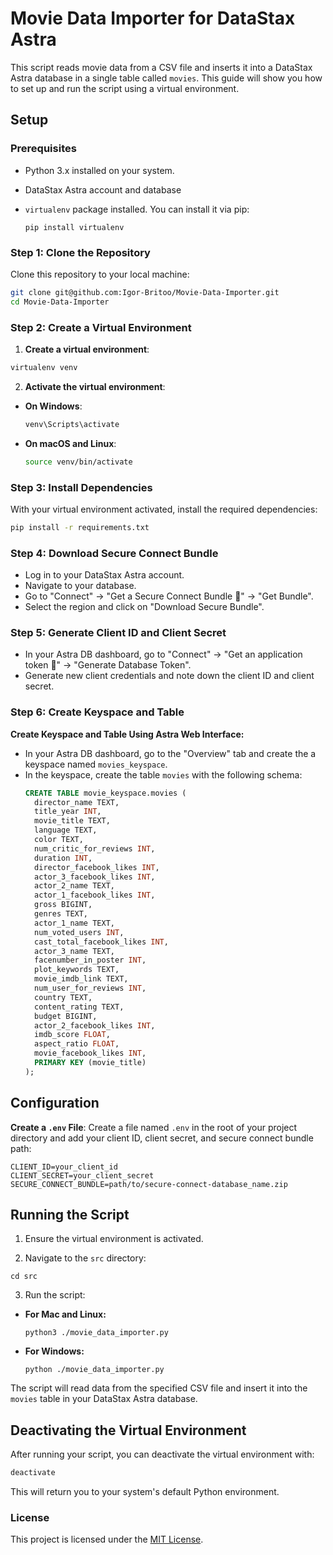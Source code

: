 # Movie Data Importer for DataStax Astra
This script reads movie data from a CSV file and inserts it into a DataStax Astra database in a single table called `movies`. This guide will show you how to set up and run the script using a virtual environment.

## Setup

### Prerequisites
- Python 3.x installed on your system.

- DataStax Astra account and database

- `virtualenv` package installed. You can install it via pip:
  ```
  pip install virtualenv
  ```

### Step 1: Clone the Repository
Clone this repository to your local machine:
  ```bash
  git clone git@github.com:Igor-Britoo/Movie-Data-Importer.git
  cd Movie-Data-Importer
  ```

### Step 2: Create a Virtual Environment
1. **Create a virtual environment**:
  ```bash
  virtualenv venv
  ```

2. **Activate the virtual environment**:
  - **On Windows**:
    ```bash
    venv\Scripts\activate
    ```
  - **On macOS and Linux**:
    ```bash
    source venv/bin/activate
    ```

### Step 3: Install Dependencies
With your virtual environment activated, install the required dependencies:
  ```bash
  pip install -r requirements.txt
  ```

### Step 4: Download Secure Connect Bundle
- Log in to your DataStax Astra account.
- Navigate to your database.
- Go to "Connect" -> "Get a Secure Connect Bundle 🎁" -> "Get Bundle".
- Select the region and click on "Download Secure Bundle".

### Step 5: Generate Client ID and Client Secret
- In your Astra DB dashboard, go to "Connect" -> "Get an application token 🔑" -> "Generate Database Token".
- Generate new client credentials and note down the client ID and client secret.

### Step 6: Create Keyspace and Table
**Create Keyspace and Table Using Astra Web Interface:**
  - In your Astra DB dashboard, go to the "Overview" tab and create the a keyspace named `movies_keyspace`.
  - In the keyspace, create the table `movies` with the following schema:
    ```sql
    CREATE TABLE movie_keyspace.movies (
      director_name TEXT,
      title_year INT,
      movie_title TEXT,
      language TEXT,
      color TEXT,
      num_critic_for_reviews INT,
      duration INT,
      director_facebook_likes INT,
      actor_3_facebook_likes INT,
      actor_2_name TEXT,
      actor_1_facebook_likes INT,
      gross BIGINT,
      genres TEXT,
      actor_1_name TEXT,
      num_voted_users INT,
      cast_total_facebook_likes INT,
      actor_3_name TEXT,
      facenumber_in_poster INT,
      plot_keywords TEXT,
      movie_imdb_link TEXT,
      num_user_for_reviews INT,
      country TEXT,
      content_rating TEXT,
      budget BIGINT,
      actor_2_facebook_likes INT,
      imdb_score FLOAT,
      aspect_ratio FLOAT,
      movie_facebook_likes INT,
      PRIMARY KEY (movie_title)
    );
    ```

## Configuration
**Create a `.env` File**: Create a file named `.env` in the root of your project directory and add your client ID, client secret, and secure connect bundle path:
  ```
  CLIENT_ID=your_client_id
  CLIENT_SECRET=your_client_secret
  SECURE_CONNECT_BUNDLE=path/to/secure-connect-database_name.zip
  ```

## Running the Script
1. Ensure the virtual environment is activated.

2. Navigate to the `src` directory:
  ```
  cd src
  ```

3. Run the script:
  - **For Mac and Linux:**
    ```
    python3 ./movie_data_importer.py
    ```
  - **For Windows:**
    ```
    python ./movie_data_importer.py
    ```

The script will read data from the specified CSV file and insert it into the `movies` table in your DataStax Astra database.

## Deactivating the Virtual Environment
After running your script, you can deactivate the virtual environment with:
  ```bash
  deactivate
  ```
This will return you to your system's default Python environment.

### License
This project is licensed under the [MIT License](LICENSE).